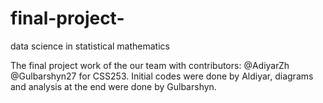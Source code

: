 # final-project-
data science in statistical mathematics


The final project work of the our team with contributors: @AdiyarZh @Gulbarshyn27 for CSS253. 
Initial codes were done by Aldiyar, diagrams and analysis at the end were done by Gulbarshyn.
